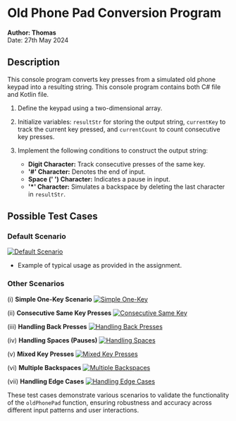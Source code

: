 # Old Phone Pad Conversion Program

**Author: Thomas**  
Date: 27th May 2024

## Description

This console program converts key presses from a simulated old phone keypad into a resulting string. This console program contains both C# file and Kotlin file.

1. Define the keypad using a two-dimensional array.
2. Initialize variables: `resultStr` for storing the output string, `currentKey` to track the current key pressed, and `currentCount` to count consecutive key presses.
3. Implement the following conditions to construct the output string:

   - **Digit Character:** Track consecutive presses of the same key.
   - **'#' Character:** Denotes the end of input.
   - **Space (' ') Character:** Indicates a pause in input.
   - **'*' Character:** Simulates a backspace by deleting the last character in `resultStr`.

## Possible Test Cases

### Default Scenario
[![Default Scenario](https://i.postimg.cc/HxmBdgH5/temp-Imagea-Gmln-E.avif)](https://postimg.cc/WD9Mwxdb)
- Example of typical usage as provided in the assignment.

### Other Scenarios

(i) **Simple One-Key Scenario**
[![Simple One-Key](https://i.postimg.cc/Hx3jnwGz/temp-Imagebog3xu.avif)](https://postimg.cc/hzzK37tQ)

(ii) **Consecutive Same Key Presses**
[![Consecutive Same Key](https://i.postimg.cc/QtWhGc8V/temp-Image-Z59-Bqe.avif)](https://postimg.cc/0MxL7MJq)

(iii) **Handling Back Presses**
[![Handling Back Presses](https://i.postimg.cc/hvLnhg7B/temp-Imagewp10-QM.avif)](https://postimg.cc/m1gJ6vwX)

(iv) **Handling Spaces (Pauses)**
[![Handling Spaces](https://i.postimg.cc/L4L2xkQb/temp-Image5-Rj-Pia.avif)](https://postimg.cc/Yjr59FH6)

(v) **Mixed Key Presses**
[![Mixed Key Presses](https://i.postimg.cc/KvbFwKdv/temp-Image-TDg-HOH.avif)](https://postimg.cc/z3x9Rfz9)

(vi) **Multiple Backspaces**
[![Multiple Backspaces](https://i.postimg.cc/xTPY2f2G/temp-Image-BPd7-BH.avif)](https://postimg.cc/SJjHLpjj)

(vii) **Handling Edge Cases**
[![Handling Edge Cases](https://i.postimg.cc/K8vbc6G6/temp-Imagehnoi-LI.avif)](https://postimg.cc/7fcdmQT9)

These test cases demonstrate various scenarios to validate the functionality of the `oldPhonePad` function, ensuring robustness and accuracy across different input patterns and user interactions.
